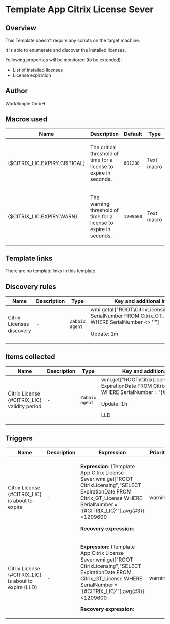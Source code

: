 # Template App Citrix License Sever

## Overview

This Template doesn't require any scripts on the target machine.


It is able to enumerate and discover the installed licenses.


Following properties will be monitored (to be extended):


* List of installed licenses
* License expiration


## Author

WorkSimple GmbH

## Macros used

|Name|Description|Default|Type|
|----|-----------|-------|----|
|{$CITRIX_LIC.EXPIRY.CRITICAL}|<p>The critical threshold of time for a license to expire in seconds.</p>|`691200`|Text macro|
|{$CITRIX_LIC.EXPIRY.WARN}|<p>The warning threshold of time for a license to expire in seconds.</p>|`1209600`|Text macro|
## Template links

There are no template links in this template.

## Discovery rules

|Name|Description|Type|Key and additional info|
|----|-----------|----|----|
|Citrix Licenses discovery|<p>-</p>|`Zabbix agent`|wmi.getall["ROOT\CitrixLicensing","SELECT SerialNumber FROM Citrix_GT_License WHERE SerialNumber <> ''"]<p>Update: 1m</p>|
## Items collected

|Name|Description|Type|Key and additional info|
|----|-----------|----|----|
|Citrix License {#CITRIX_LIC} validity period|<p>-</p>|`Zabbix agent`|wmi.get["ROOT\CitrixLicensing","SELECT ExpirationDate FROM Citrix_GT_License WHERE SerialNumber = '{#CITRIX_LIC}'"]<p>Update: 1h</p><p>LLD</p>|
## Triggers

|Name|Description|Expression|Priority|
|----|-----------|----------|--------|
|Citrix License {#CITRIX_LIC} is about to expire|<p>-</p>|<p>**Expression**: {Template App Citrix License Sever:wmi.get["ROOT CitrixLicensing","SELECT ExpirationDate FROM Citrix_GT_License WHERE SerialNumber = '{#CITRIX_LIC}'"].avg(#3)}<1209600</p><p>**Recovery expression**: </p>|warning|
|Citrix License {#CITRIX_LIC} is about to expire (LLD)|<p>-</p>|<p>**Expression**: {Template App Citrix License Sever:wmi.get["ROOT CitrixLicensing","SELECT ExpirationDate FROM Citrix_GT_License WHERE SerialNumber = '{#CITRIX_LIC}'"].avg(#3)}<1209600</p><p>**Recovery expression**: </p>|warning|
